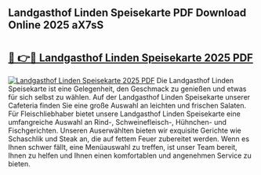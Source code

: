 ## Landgasthof Linden Speisekarte PDF Download Online 2025 aX7sS

# <h2><a href="http://gc7e6qw.nevu.top/?p=Landgasthof+Linden+Speisekarte">🔗 👉🔴 Landgasthof Linden Speisekarte 2025 PDF</a></h2>

[![Landgasthof Linden Speisekarte 2025 PDF](https://i.imgur.com/dBaPXMq.png)](http://gc7e6qw.nevu.top/?p=Landgasthof+Linden+Speisekarte)
Die Landgasthof Linden Speisekarte ist eine Gelegenheit, den Geschmack zu genießen und etwas für sich selbst zu wählen. Auf der Landgasthof Linden Speisekarte unserer Cafeteria finden Sie eine große Auswahl an leichten und frischen Salaten. Für Fleischliebhaber bietet unsere Landgasthof Linden Speisekarte eine umfangreiche Auswahl an Rind-, Schweinefleisch-, Hühnchen- und Fischgerichten. Unseren Auserwählten bieten wir exquisite Gerichte wie Schaschlik und Steak an, die auf fettem Feuer zubereitet werden. Wenn es Ihnen schwer fällt, eine Menüauswahl zu treffen, ist unser Team bereit, Ihnen zu helfen und Ihnen einen komfortablen und angenehmen Service zu bieten.
